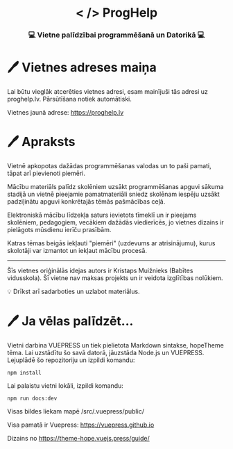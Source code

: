 <div align="center">
<h1> < /> ProgHelp</h1>
<h3>💻 Vietne palīdzībai programmēšanā un Datorikā 💻</h3>
</div>
 
# 🖊️ Vietnes adreses maiņa

Lai būtu vieglāk atcerēties vietnes adresi, esam mainījuši tās adresi uz proghelp.lv. Pārsūtīšana notiek automātiski.

Vietnes jaunā adrese: https://proghelp.lv

# 🖊️ Apraksts

Vietnē apkopotas dažādas programmēšanas valodas un to paši pamati, tāpat arī pievienoti piemēri.

Mācību materiāls palīdz skolēniem uzsākt programmēšanas apguvi sākuma stadijā un vietnē pieejamie pamatmateriāli sniedz skolēnam iespēju uzsākt padziļinātu apguvi konkrētajās tēmās pašmācības ceļā.

Elektroniskā mācību līdzekļa saturs ievietots tīmeklī un ir pieejams skolēniem, pedagogiem, vecākiem dažādās viedierīcēs, jo vietnes dizains ir pielāgots mūsdienu ierīču prasībām.

Katras tēmas beigās iekļauti "piemēri" (uzdevums ar atrisinājumu), kurus skolotāji var izmantot un iekļaut mācību procesā.

---

Šīs vietnes oriģinālās idejas autors ir Kristaps Muižnieks (Babītes vidusskola). Šī vietne nav maksas projekts un ir veidota izglītības nolūkiem.

💡 Drīkst arī sadarboties un uzlabot materiālus. 

# 🖊️ Ja vēlas palīdzēt...

Vietni darbina VUEPRESS un tiek pielietota Markdown sintakse, hopeTheme tēma.
Lai uzstādītu šo savā datorā, jāuzstāda Node.js un VUEPRESS.
Lejuplādē šo repozitoriju un izpildi komandu:
```npm
npm install
```
Lai palaistu vietni lokāli, izpildi komandu:

```npm
npm run docs:dev
```

Visas bildes liekam mapē /src/.vuepress/public/

Visa pamatā ir Vuepress: https://vuepress.github.io

Dizains no https://theme-hope.vuejs.press/guide/
